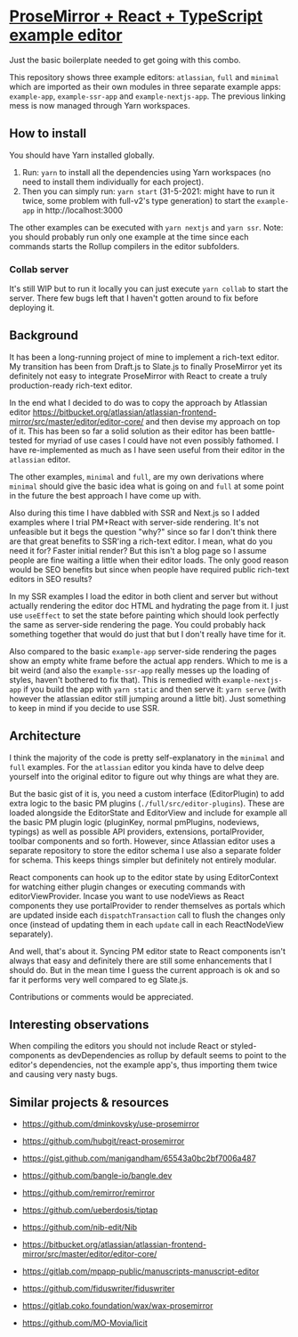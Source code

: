 # [ProseMirror + React + TypeScript example editor](https://teemukoivisto.github.io/prosemirror-react-typescript-example/)

Just the basic boilerplate needed to get going with this combo.

This repository shows three example editors: `atlassian`, `full` and `minimal` which are imported as their own modules in three separate example apps: `example-app`, `example-ssr-app` and `example-nextjs-app`. The previous linking mess is now managed through Yarn workspaces.

## How to install

You should have Yarn installed globally.

1. Run: `yarn` to install all the dependencies using Yarn workspaces (no need to install them individually for each project).
2. Then you can simply run: `yarn start` (31-5-2021: might have to run it twice, some problem with full-v2's type generation) to start the `example-app` in http://localhost:3000

The other examples can be executed with `yarn nextjs` and `yarn ssr`. Note: you should probably run only one example at the time since each commands starts the Rollup compilers in the editor subfolders.

### Collab server

It's still WIP but to run it locally you can just execute `yarn collab` to start the server. There few bugs left that I haven't gotten around to fix before deploying it.

## Background

It has been a long-running project of mine to implement a rich-text editor. My transition has been from Draft.js to Slate.js to finally ProseMirror yet its definitely not easy to integrate ProseMirror with React to create a truly production-ready rich-text editor.

In the end what I decided to do was to copy the approach by Atlassian editor https://bitbucket.org/atlassian/atlassian-frontend-mirror/src/master/editor/editor-core/ and then devise my approach on top of it. This has been so far a solid solution as their editor has been battle-tested for myriad of use cases I could have not even possibly fathomed. I have re-implemented as much as I have seen useful from their editor in the `atlassian` editor.

The other examples, `minimal` and `full`, are my own derivations where `minimal` should give the basic idea what is going on and `full` at some point in the future the best approach I have come up with.

Also during this time I have dabbled with SSR and Next.js so I added examples where I trial PM+React with server-side rendering. It's not unfeasible but it begs the question "why?" since so far I don't think there are that great benefits to SSR'ing a rich-text editor. I mean, what do you need it for? Faster initial render? But this isn't a blog page so I assume people are fine waiting a little when their editor loads. The only good reason would be SEO benefits but since when people have required public rich-text editors in SEO results?

In my SSR examples I load the editor in both client and server but without actually rendering the editor doc HTML and hydrating the page from it. I just use `useEffect` to set the state before painting which should look perfectly the same as server-side rendering the page. You could probably hack something together that would do just that but I don't really have time for it.

Also compared to the basic `example-app` server-side rendering the pages show an empty white frame before the actual app renders. Which to me is a bit weird (and also the `example-ssr-app` really messes up the loading of styles, haven't bothered to fix that). This is remedied with `example-nextjs-app` if you build the app with `yarn static` and then serve it: `yarn serve` (with however the atlassian editor still jumping around a little bit). Just something to keep in mind if you decide to use SSR. 

## Architecture

I think the majority of the code is pretty self-explanatory in the `minimal` and `full` examples. For the `atlassian` editor you kinda have to delve deep yourself into the original editor to figure out why things are what they are.

But the basic gist of it is, you need a custom interface (EditorPlugin) to add extra logic to the basic PM plugins (`./full/src/editor-plugins`). These are loaded alongside the EditorState and EditorView and include for example all the basic PM plugin logic (pluginKey, normal pmPlugins, nodeviews, typings) as well as possible API providers, extensions, portalProvider, toolbar components and so forth. However, since Atlassian editor uses a separate repository to store the editor schema I use also a separate folder for schema. This keeps things simpler but definitely not entirely modular. 

React components can hook up to the editor state by using EditorContext for watching either plugin changes or executing commands with editorViewProvider. Incase you want to use nodeViews as React components they use portalProvider to render themselves as portals which are updated inside each `dispatchTransaction` call to flush the changes only once (instead of updating them in each `update` call in each ReactNodeView separately).

And well, that's about it. Syncing PM editor state to React components isn't always that easy and definitely there are still some enhancements that I should do. But in the mean time I guess the current approach is ok and so far it performs very well compared to eg Slate.js.

Contributions or comments would be appreciated.

## Interesting observations

When compiling the editors you should not include React or styled-components as devDependencies as rollup by default seems to point to the editor's dependencies, not the example app's, thus importing them twice and causing very nasty bugs.

## Similar projects & resources

* https://github.com/dminkovsky/use-prosemirror
* https://github.com/hubgit/react-prosemirror
* https://gist.github.com/manigandham/65543a0bc2bf7006a487

* https://github.com/bangle-io/bangle.dev
* https://github.com/remirror/remirror
* https://github.com/ueberdosis/tiptap
* https://github.com/nib-edit/Nib

* https://bitbucket.org/atlassian/atlassian-frontend-mirror/src/master/editor/editor-core/
* https://gitlab.com/mpapp-public/manuscripts-manuscript-editor
* https://github.com/fiduswriter/fiduswriter
* https://gitlab.coko.foundation/wax/wax-prosemirror
* https://github.com/MO-Movia/licit